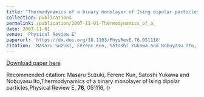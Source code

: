 ```yaml
---
title: "Thermodynamics of a binary monolayer of Ising dipolar particles"
collection: publications
permalink: /publication/2007-11-01-Thermodynamics_of_a_
date: 2007-11-01
venue: 'Physical Review E'
paperurl: 'https://dx.doi.org/10.1103/PhysRevE.76.051116'
citation: 'Masaru Suzuki, Ferenc Kun, Satoshi Yukawa and Nobuyasu Ito,Thermodynamics of a binary monolayer of Ising dipolar particles,Physical Review E, <b>76</b>, 051116, ()'
---
```


<a href='https://dx.doi.org/10.1103/PhysRevE.76.051116'>Download paper here</a>

Recommended citation: Masaru Suzuki, Ferenc Kun, Satoshi Yukawa and Nobuyasu Ito,Thermodynamics of a binary monolayer of Ising dipolar particles,Physical Review E, <b>76</b>, 051116, ()
